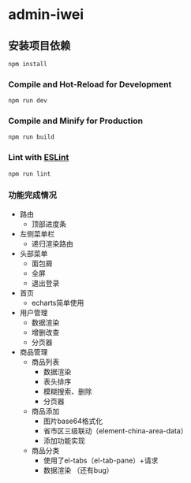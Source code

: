 # admin-iwei


## 安装项目依赖

```sh
npm install
```

### Compile and Hot-Reload for Development

```sh
npm run dev
```

### Compile and Minify for Production

```sh
npm run build
```

### Lint with [ESLint](https://eslint.org/)

```sh
npm run lint
```

### 功能完成情况
-   路由
    -   顶部进度条
-   左侧菜单栏
    - 递归渲染路由
-   头部菜单
    - 面包屑
    - 全屏
    - 退出登录
-   首页
    -   echarts简单使用
-   用户管理
    - 数据渲染
    - 增删改查
    - 分页器
-   商品管理
    -   商品列表
        -   数据渲染
        -   表头排序
        -   模糊搜索、删除
        -   分页器
    -   商品添加
        -   图片base64格式化
        -   省市区三级联动（element-china-area-data）
        -   添加功能实现
    -   商品分类
        -   使用了el-tabs（el-tab-pane）+请求
        -   数据渲染 （还有bug）